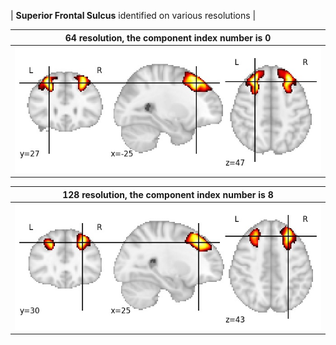 | **Superior Frontal Sulcus** identified on various resolutions |

| 64 resolution, the component index number is 0|
|:---:|
| ![Component 64](../64/final/0.jpg "From component 64: Superior frontal sulcus") |  

| 128 resolution, the component index number is 8 |
|:---:|
| ![Component 128](../128/final/8.jpg "From component 128: Superior frontal sulcus") |
